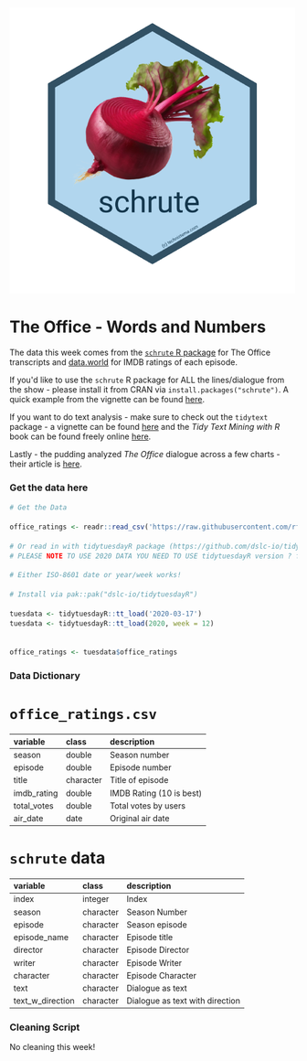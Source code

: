 ![Schrute R package - image of a beet](https://raw.githubusercontent.com/bradlindblad/schrute/master/man/figures/logo.png)

# The Office - Words and Numbers 

The data this week comes from the [`schrute` R package](https://bradlindblad.github.io/schrute/index.html) for The Office transcripts and [data.world](https://data.world/anujjain7/the-office-imdb-ratings-dataset) for IMDB ratings of each episode.

If you'd like to use the `schrute` R package for ALL the lines/dialogue from the show - please install it from CRAN via `install.packages("schrute")`. A quick example from the vignette can be found [here](https://bradlindblad.github.io/schrute/articles/theoffice.html).

If you want to do text analysis - make sure to check out the `tidytext` package - a vignette can be found [here](https://cran.r-project.org/web/packages/tidytext/vignettes/tidytext.html) and the *Tidy Text Mining with R* book can be found freely online [here](https://www.tidytextmining.com/). 

Lastly - the pudding analyzed *The Office* dialogue across a few charts - their article is [here](https://pudding.cool/2017/08/the-office/).

### Get the data here

```r
# Get the Data

office_ratings <- readr::read_csv('https://raw.githubusercontent.com/rfordatascience/tidytuesday/main/data/2020/2020-03-17/office_ratings.csv')

# Or read in with tidytuesdayR package (https://github.com/dslc-io/tidytuesdayR)
# PLEASE NOTE TO USE 2020 DATA YOU NEED TO USE tidytuesdayR version ? from GitHub

# Either ISO-8601 date or year/week works!

# Install via pak::pak("dslc-io/tidytuesdayR")

tuesdata <- tidytuesdayR::tt_load('2020-03-17')
tuesdata <- tidytuesdayR::tt_load(2020, week = 12)


office_ratings <- tuesdata$office_ratings
```
### Data Dictionary


# `office_ratings.csv`

|variable    |class     |description |
|:-----------|:---------|:-----------|
|season      |double    | Season number |
|episode     |double    | Episode number |
|title       |character | Title of episode |
|imdb_rating |double    | IMDB Rating (10 is best) |
|total_votes |double    | Total votes by users |
|air_date    |date | Original air date|

# `schrute` data

|variable         |class     |description |
|:----------------|:---------|:-----------|
|index            |integer   | Index |
|season           |character | Season Number |
|episode          |character | Season episode |
|episode_name     |character | Episode title |
|director         |character | Episode Director |
|writer           |character | Episode Writer|
|character        |character | Episode Character |
|text             |character | Dialogue as text |
|text_w_direction |character | Dialogue as text with direction |

### Cleaning Script

No cleaning this week!
